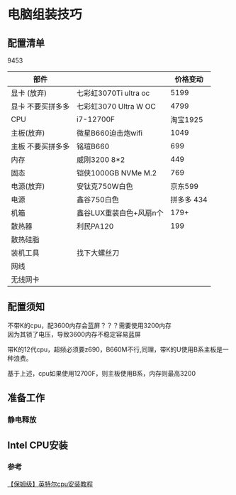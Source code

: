 # 电脑组装技巧

## 配置清单

9453

| 部件               |                         | 价格变动   |
| ------------------ | ----------------------- | ---------- |
| 显卡 (放弃)        | 七彩虹3070Ti ultra oc   | 5199       |
| 显卡 不要买拼多多  | 七彩虹3070 Ultra W OC   | 4799       |
| CPU                | i7-12700F               | 淘宝1925   |
| 主板(放弃)         | 微星B660迫击炮wifi      | 1049       |
| 主板  不要买拼多多 | 铭瑄B660                | 699        |
| 内存               | 威刚3200 8*2            | 449        |
| 固态               | 铠侠1000GB NVMe M.2     | 769        |
| 电源(放弃)         | 安钛克750W白色          | 京东599    |
| 电源               | 鑫谷750白色             | 拼多多 434 |
| 机箱               | 鑫谷LUX重装白色+风扇n个 | 179+       |
| 散热器             | 利民PA120               | 199        |
| 散热硅脂           |                         |            |
| 装机工具           | 找下大螺丝刀            |            |
| 网线               |                         |            |
| 无线网卡           |                         |            |



## 配置须知

不带K的cpu，配3600内存会蓝屏？？？需要使用3200内存  
因为其锁了电压，导致3600内存不稳定容易蓝屏

带K的12代cpu，超频必须要z690，B660M不行,同理，带K的U使用B系主板是一种浪费。  

基于上述，cpu如果使用12700F，则主板使用B系，内存则最高3200

## 准备工作

### 静电释放



## Intel CPU安装

### 参考

[【保姆级】英特尔cpu安装教程](https://www.bilibili.com/video/BV1Xr4y1C76m)